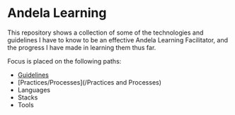 # Andela Learning

This repository shows a collection of some of the technologies and guidelines I have to know to be an effective Andela Learning Facilitator, and the progress I have made in learning them thus far.

Focus is placed on the following paths:
* [Guidelines](/Guidelines)
* [Practices/Processes](/Practices and Processes)
* Languages
* Stacks
* Tools
